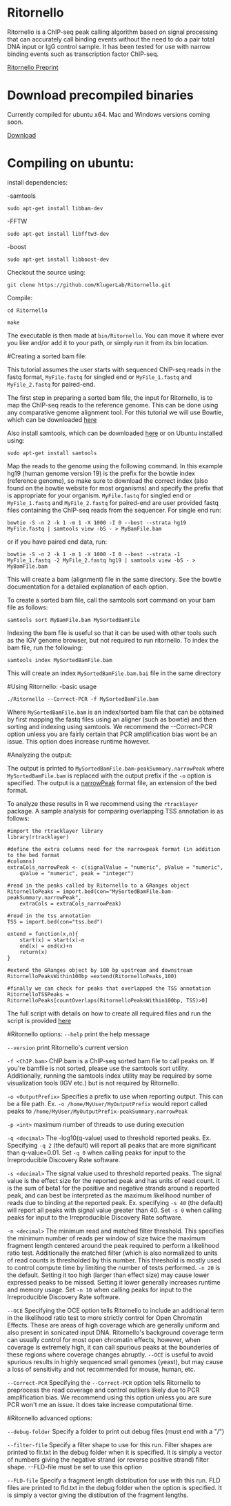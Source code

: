 # Ritornello
Ritornello is a ChIP-seq peak calling algorithm based on signal processing that can accurately call binding events without the need to do a pair total DNA input or IgG control sample.  It has been tested for use with narrow binding events such as transcription factor ChIP-seq.

[Ritornello Preprint](http://biorxiv.org/content/early/2015/12/11/034090)

# Download precompiled binaries

Currently compiled for ubuntu x64.  Mac and Windows versions coming soon.

[Download](https://github.com/kstant0725/Ritornello/releases)

# Compiling on ubuntu:

install dependencies:

-samtools

`sudo apt-get install libbam-dev`

-FFTW

`sudo apt-get install libfftw3-dev`

-boost

`sudo apt-get install libboost-dev`

Checkout the source using:

`git clone https://github.com/KlugerLab/Ritornello.git`  

Compile:

`cd Ritornello`

`make`

The executable is then made at `bin/Ritornello`.
You can move it where ever you like and/or add it to your path, or simply run it from its bin location.

#Creating a sorted bam file:

This tutorial assumes the user starts with sequenced ChIP-seq reads in the fastq format, `MyFile.fastq` for singled end or `MyFile_1.fastq` and `MyFile_2.fastq` for paired-end.

The first step in preparing a sorted bam file, the input for Ritornello, is to map the ChIP-seq reads to the reference genome.  This can be done using any comparative genome alignment tool.  For this tutorial we will use Bowtie, which can be downloaded [here](http://bowtie-bio.sourceforge.net/index.shtml)

Also install samtools, which can be downloaded [here](http://samtools.sourceforge.net/) or on Ubuntu installed using:

`sudo apt-get install samtools`

Map the reads to the genome using the following command.  In this example hg19 (human genome version 19) is the prefix for the bowtie index (reference genome), so make sure to download the correct index (also found on the bowtie website for most organisms) and specify the prefix that is appropriate for your organism.  `MyFile.fastq` for singled end or `MyFile_1.fastq` and `MyFile_2.fastq` for paired-end are user provided fastq files containing the ChIP-seq reads from the sequencer.  For single end run:  

`bowtie -S -n 2 -k 1 -m 1 -X 1000 -I 0 --best --strata hg19 MyFile.fastq | samtools view -bS - > MyBamFile.bam`

or if you have paired end data, run:

`bowtie -S -n 2 -k 1 -m 1 -X 1000 -I 0 --best --strata -1 MyFile_1.fastq -2 MyFile_2.fastq hg19 | samtools view -bS - > MyBamFile.bam`
        
This will create a bam (alignment) file in the same directory.  See the bowtie documentation for a detailed explanation of each option.

To create a sorted bam file, call the samtools sort command on your bam file as follows:

`samtools sort MyBamFile.bam MySortedBamFile`

Indexing the bam file is useful so that it can be used with other tools such as the IGV genome browser, but not required to run ritornello.  To index the bam file, run the following:

`samtools index MySortedBamFile.bam`

This will create an index `MySortedBamFile.bam.bai` file in the same directory

#Using Ritornello:
-basic usage

`./Ritornello --Correct-PCR -f MySortedBamFile.bam `

Where `MySortedBamFile.bam` is an index/sorted bam file that can be obtained by first mapping the fastq files using an aligner (such as bowtie) and then sorting and indexing using samtools.  We recommend the --Correct-PCR option unless you are fairly certain that PCR amplification bias wont be an issue.  This option does increase runtime however.

#Analyzing the output:

The output is printed to `MySortedBamFile.bam-peakSummary.narrowPeak` where `MySortedBamFile.bam` is replaced with the output prefix if the `-o` option is specified.  The output is a [narrowPeak](https://genome.ucsc.edu/FAQ/FAQformat.html#format12) format file, an extension of the bed format.

To analyze these results in R we recommend using the `rtracklayer` package.  A sample analysis for comparing overlapping TSS annotation is as follows:

	#import the rtracklayer library
	library(rtracklayer)
	
	#define the extra columns need for the narrowpeak format (in addition to the bed format 
	#columns)
	extraCols_narrowPeak <- c(signalValue = "numeric", pValue = "numeric",
		qValue = "numeric", peak = "integer")
		
	#read in the peaks called by Ritornello to a GRanges object
	RitornelloPeaks = import.bed(con="MySortedBamFile.bam-peakSummary.narrowPeak",
		extraCols = extraCols_narrowPeak)
	
	#read in the tss annotation
	TSS = import.bed(con="tss.bed")
	
	extend = function(x,n){
		start(x) = start(x)-n
		end(x) = end(x)+n
		return(x)
	}
	
	#extend the GRanges object by 100 bp upstream and downstream
	RitornelloPeaksWithin100bp =extend(RitornelloPeaks,100)
	
	#finally we can check for peaks that overlapped the TSS annotation
	RitornelloTSSPeaks =  RitornelloPeaks[countOverlaps(RitornelloPeaksWithin100bp, TSS)>0]

The full script with details on how to create all required files and run the script is provided
[here](https://github.com/KlugerLab/Ritornello/blob/master/Scripts/AnalyzeRitornelloOutput.R)
 
#Ritornello options:
`--help`	print the help message

`--version`	print Ritornello's current version

`-f <ChIP.bam>`	ChIP.bam is a ChIP-seq sorted bam file to call peaks on.  If you're bamfile is not sorted, please use the samtools sort utility.  Additionally, running the samtools index utility may be required by some visualization tools (IGV etc.) but is not required by Ritornello.

`-o <OutputPrefix>`	Specifies a prefix to use when reporting output.  This can be a file path.
Ex. `-o /home/MyUser/MyOutputPrefix` would report called peaks to `/home/MyUser/MyOutputPrefix-peakSummary.narrowPeak`

`-p <int>`	maximum number of threads to use during execution

`-q <decimal>`	The -log10(q-value) used to threshold reported peaks.  Ex.  Specifying `-q 2` (the default) will report all peaks that are more significant than q-value=0.01.  Set `-q 0` when calling peaks for input to the Irreproducible Discovery Rate software.

`-s <decimal>`	The signal value used to threshold reported peaks.  The signal value is the effect size for the reported peak and has units of read count.  It is the sum of beta1 for the positive and negative strands around a reported peak, and can best be interpreted as the maximum likelihood number of reads due to binding at the reported peak.  Ex. specifying `-s 40` (the default) will report all peaks with signal value greater than 40.  Set `-s 0` when calling peaks for input to the Irreproducible Discovery Rate software.

`-n <decimal>`	The minimum read and matched filter threshold.  This specifies the minimum number of reads per window of size twice the maximum fragment length centered around the peak required to perform a likelihood ratio test.  Additionally the matched filter (which is also normalized to units of read counts is thresholded by this number. This threshold is mostly used to control compute time by limiting the number of tests performed.  `-n 20` is the default.  Setting it too high (larger than effect size) may cause lower expressed peaks to be missed.  Setting it lower generally increases runtime and memory usage. Set `-n 10` when calling peaks for input to the Irreproducible Discovery Rate software.

`--OCE`	Specifying the OCE option tells Ritornello to include an additional term in the likelihood ratio test to more strictly control for Open Chromatin Effects.  These are areas of high coverage which are generally uniform and also present in sonicated input DNA.  Ritornello's background coverage term can usually control for most open chromatin effects, however, when coverage is extremely high, it can call spurious peaks at the bounderies of these regions where coverage changes abruptly.  `--OCE` is useful to avoid spurious results in highly sequenced small genomes (yeast), but may cause a loss of sensitivity and not recommended for mouse, human, etc.

`--Correct-PCR`	Specifying the `--Correct-PCR` option tells Ritornello to preprocess the read coverage and control outliers likely due to PCR amplification bias.  We recommend using this option unless you are sure PCR won't me an issue.  It does take increase computational time.

#Ritornello advanced options:

`--debug-folder`	Specify a folder to print out debug files (must end with a "/")

`--filter-file`	Specify a filter shape to use for this run.  Filter shapes are printed to fir.txt in the debug folder when it is specified.  It is simply a vector of numbers giving the negative strand (or reverse positive strand) filter shape.  --FLD-file must be set to use this option

`--FLD-file`		Specify a fragment length distribution for use with this run.  FLD files are printed to fld.txt in the debug folder when the option is specified.  It is simply a vector giving the distibution of the fragment lengths.
